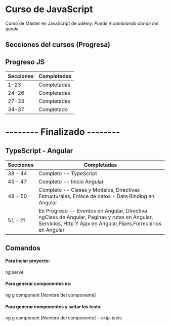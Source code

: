 
# Curso de JavaScript

Curso de Máster en JavaScript
de udemy.
*Puede ir cambiando donde me quede*

## Secciones del cursos (Progresa)
## Progreso JS
Secciones     | Completadas
------------- | -------------
1-23          | Completadas
24-26         | Completadas
27-33         | Completadas
34-37         | Completado
# -------- Finalizado --------

## TypeScript - Angular
Secciones     | Completadas
------------- | -------------
38 - 44       | Completo -- TypeScript
45 - 47       | Completo -- Inicio Angular
48 - 50       | Completo -- Clases y Modelos, Directivas Estructurales, Enlace de datos - Data Binding en Angular
51 - ??       | En Progreso -- Eventos en Angular, Directiva ngClass de Angular, Paginas y rutas en Angular, Servicios, Http Y Ajax en Angular,Pipes,Formularios en Angular



## Comandos
#### Para inciar proyecto:
ng serve

#### Para generar componentes es:
ng g component [Nombre del componente]

#### Para generar componentes y saltar los tests:
ng g component [Nombre del componente] --skip-tests

